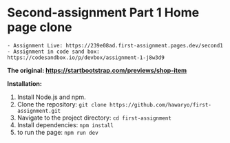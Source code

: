 # Second-assignment Part 1 Home page clone

    - Assignment Live: https://239e08ad.first-assignment.pages.dev/second1
    - Assignment in code sand box: https://codesandbox.io/p/devbox/assignment-1-j8w3d9

**The original: https://startbootstrap.com/previews/shop-item**

**Installation:**

1. Install Node.js and npm.
2. Clone the repository: `git clone https://github.com/hawaryo/first-assignment.git`
3. Navigate to the project directory: `cd first-assignment`
4. Install dependencies: `npm install`
5. to run the page: `npm run dev`
